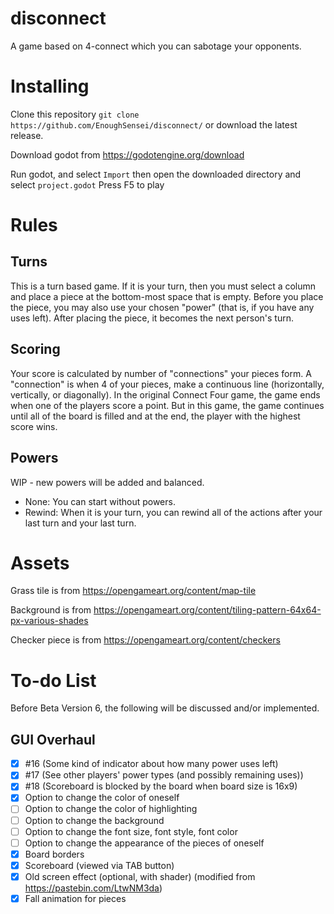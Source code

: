 # disconnect

A game based on 4-connect which you can sabotage your opponents.

# Installing

Clone this repository 
`git clone https://github.com/EnoughSensei/disconnect/`
or download the latest release.

Download godot from https://godotengine.org/download

Run godot, and select `Import` then open the downloaded directory and select `project.godot`
Press F5 to play

# Rules
## Turns
This is a turn based game. If it is your turn, then you must select a column and place a piece at the bottom-most space that is empty. Before you place the piece, you may also use your chosen "power" (that is, if you have any uses left). After placing the piece, it becomes the next person's turn.

## Scoring
Your score is calculated by number of "connections" your pieces form. A "connection" is when 4 of your pieces, make a continuous line (horizontally, vertically, or diagonally). In the original Connect Four game, the game ends when one of the players score a point. But in this game, the game continues until all of the board is filled and at the end, the player with the highest score wins.

## Powers
WIP - new powers will be added and balanced.
- None: You can start without powers.
- Rewind: When it is your turn, you can rewind all of the actions after your last turn and your last turn.

# Assets
Grass tile is from https://opengameart.org/content/map-tile

Background is from https://opengameart.org/content/tiling-pattern-64x64-px-various-shades

Checker piece is from https://opengameart.org/content/checkers

# To-do List
Before Beta Version 6, the following will be discussed and/or implemented.
## GUI Overhaul
- [X] #16 (Some kind of indicator about how many power uses left)
- [X] #17 (See other players' power types (and possibly remaining uses))
- [X] #18 (Scoreboard is blocked by the board when board size is 16x9)
- [X] Option to change the color of oneself
- [ ] Option to change the color of highlighting
- [ ] Option to change the background
- [ ] Option to change the font size, font style, font color
- [ ] Option to change the appearance of the pieces of oneself
- [X] Board borders
- [X] Scoreboard (viewed via TAB button)
- [X] Old screen effect (optional, with shader) (modified from https://pastebin.com/LtwNM3da)
- [X] Fall animation for pieces

